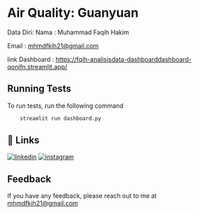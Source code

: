 
# Air Quality: Guanyuan

Data Diri:
Nama    : Muhammad Faqih Hakim 

Email : mhmdfkih21@gmail.com

link Dashboard : https://fqih-analisisdata-dashboarddashboard-qonifn.streamlit.app/



## Running Tests

To run tests, run the following command

```bash
    streamlit run dashboard.py
```



## 🔗 Links
[![linkedin](https://img.shields.io/badge/linkedin-0A66C2?style=for-the-badge&logo=linkedin&logoColor=white)](https://www.linkedin.com/in/faqih-hakim/)
[![instagram](https://img.shields.io/badge/instagram-000?style=for-the-badge&logo=instagram&logoColor=white)](https://www.instagram.com/fqihhkim21_/?hl=id)


## Feedback

If you have any feedback, please reach out to me at mhmdfkih21@gmail.com

